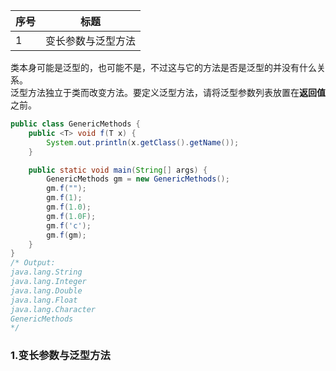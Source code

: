 序号|标题
--|--
1|变长参数与泛型方法

类本身可能是泛型的，也可能不是，不过这与它的方法是否是泛型的并没有什么关系。  
泛型方法独立于类而改变方法。要定义泛型方法，请将泛型参数列表放置在**返回值**之前。
```java
public class GenericMethods {
    public <T> void f(T x) {
        System.out.println(x.getClass().getName());
    }

    public static void main(String[] args) {
        GenericMethods gm = new GenericMethods();
        gm.f("");
        gm.f(1);
        gm.f(1.0);
        gm.f(1.0F);
        gm.f('c');
        gm.f(gm);
    }
}
/* Output:
java.lang.String
java.lang.Integer
java.lang.Double
java.lang.Float
java.lang.Character
GenericMethods
*/
```
### 1.变长参数与泛型方法
